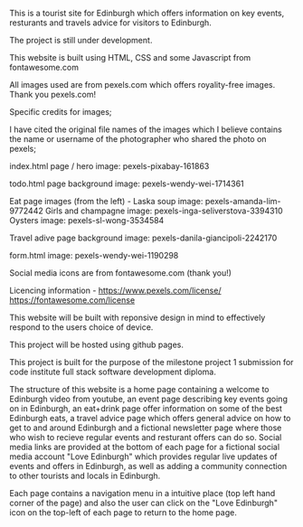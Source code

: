 This is a tourist site for Edinburgh which offers information on key events, resturants and travels advice for visitors to Edinburgh.

The project is still under development. 

This website is built using HTML, CSS and some Javascript from fontawesome.com 

All images used are from pexels.com which offers royality-free images. Thank you pexels.com!

Specific credits for images;

I have cited the original file names of the images which I believe contains the name or username of the photographer who shared the photo on pexels;

index.html page / hero image: pexels-pixabay-161863

todo.html page background image: pexels-wendy-wei-1714361

Eat page images (from the left) - 
Laska soup image: pexels-amanda-lim-9772442
Girls and champagne image: pexels-inga-seliverstova-3394310
Oysters image: pexels-sl-wong-3534584

Travel adive page background image: pexels-danila-giancipoli-2242170

form.html image: pexels-wendy-wei-1190298

Social media icons are from fontawesome.com (thank you!)

Licencing information - 
https://www.pexels.com/license/
https://fontawesome.com/license


This website will be built with reponsive design in mind to effectively respond to the users choice of device.

This project will be hosted using github pages. 

This project is built for the purpose of the milestone project 1 submission for code institute full stack software development diploma.

The structure of this website is a home page containing a welcome to Edinburgh video from youtube, an event page describing key events going on in Edinburgh, an eat+drink page offer information on some of the best Edinburgh eats, a travel advice page which offers general advice on how to get to and around Edinburgh and a fictional newsletter page where those who wish to recieve regular events and resturant offers can do so. Social media links are provided at the bottom of each page for a fictional social media account "Love Edinburgh" which provides regular live updates of events and offers in Edinburgh, as well as adding a community connection to other tourists and locals in Edinburgh. 

Each page contains a navigation menu in a intuitive place (top left hand corner of the page) and also the user can click on the "Love Edinburgh" icon on the top-left of each page to return to the home page. 